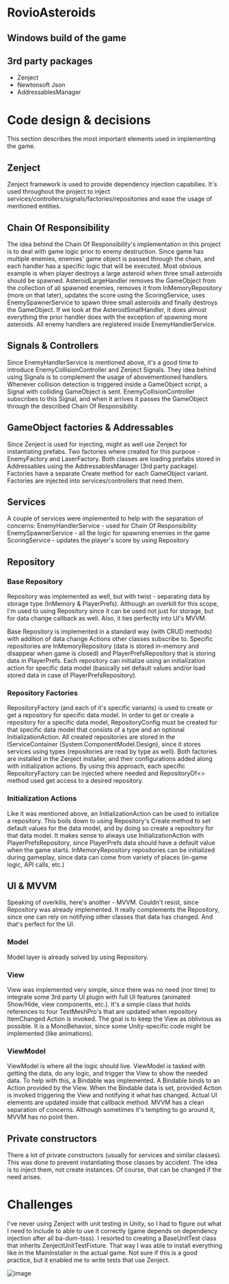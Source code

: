 # RovioAsteroids
## Windows build of the game
## 3rd party packages
* Zenject
* Newtonsoft Json
* AddressablesManager
# Code design & decisions
This section describes the most important elements used in implementing the game.
## Zenject
Zenject framework is used to provide dependency injection capabilies. It's used throughout the project to inject services/controllers/signals/factories/repositories and ease the usage of mentioned entities.

## Chain Of Responsibility
The idea behind the Chain Of Responsibility's implementation in this project is to deal with game logic prior to enemy destruction. Since game has multiple enemies, enemies' game object is passed through the chain, and each handler has a specific logic that will be executed. Most obvious example is when player destroys a large asteroid when three small asteroids should be spawned. AsteroidLargeHandler removes the GameObject from the collection of all spawned enemies, removes it from InMemoryRepository (more on that later), updates the score using the ScoringService, uses EnemySpawnerService to spawn three small asteroids and finally destroys the GameObject. If we look at the AsteroidSmallHandler, it does almost everything the prior handler does with the exception of spawning more asteroids. 
All enemy handlers are registered inside EnemyHandlerService.

## Signals & Controllers
Since EnemyHandlerService is mentioned above, it's a good time to introduce EnemyCollisionController and Zenject Signals. They idea behind using Signals is to complement the usage of abovementioned handlers. Whenever collision detection is triggered inside a GameObject script, a Signal with colliding GameObject is sent. EnemyCollisionController subscribes to this Signal, and when it arrives it passes the GameObject through the described Chain Of Responsibility. 

## GameObject factories & Addressables
Since Zenject is used for injecting, might as well use Zenject for instantiating prefabs. Two factories where created for this purpose - EnemyFactory and LaserFactory. Both classes are loading prefabs stored in Addressables using the AddressablesManager (3rd party package). Factories have a separate Create method for each GameObject variant. Factories are injected into services/controllers that need them.

## Services
A couple of services were implemented to help with the separation of concerns:
EnemyHandlerService - used for Chain Of Responsibility
EnemySpawnerService - all the logic for spawning enemies in the game
ScoringService - updates the player's score by using Repository

## Repository
### Base Repository
Repository was implemented as well, but with twist - separating data by storage type (InMemory & PlayerPrefs). Although an overkill for this scope, I'm used to using Repository since it can be used not just for storage, but for data change callback as well. Also, it ties perfectly into UI's MVVM.

Base Repository is implemented in a standard way (with CRUD methods) with addition of data change Actions other classes subscribe to. Specific repositories are InMemoryRepository (data is stored in-memory and disappear when game is closed) and PlayerPrefsRepository that is storing data in PlayerPrefs. Each repository can initialize using an initialization action for specific data model (basically set default values and/or load stored data in case of PlayerPrefsRepository).

### Repository Factories
RepositoryFactory (and each of it's specific variants) is used to create or get a repository for specific data model. In order to get or create a repository for a specific data model, RepositoryConfig must be created for that specific data model that consists of a type and an optional InitializationAction.
All created repositories are stored in the IServiceContainer (System.ComponentModel.Design), since it stores services using types (repositories are read by type as well). Both factories are installed in the Zenject installer, and their configurations added along with initialization actions.
By using this approach, each specific RepositoryFactory can be injected where needed and RepositoryOf<> method used get access to a desired repository. 

### Initialization Actions
Like it was mentioned above, an InitializationAction can be used to initialize a repository. This boils down to using Repository's Create method to set default values for the data model, and by doing so create a repository for that data model. It makes sense to always use InitializationAction with PlayerPrefsRepository, since PlayerPrefs data should have a default value when the game starts. InMemoryRepository repositories can be initialized during gameplay, since data can come from variety of places (in-game logic, API calls, etc.)

## UI & MVVM
Speaking of overkills, here's another - MVVM. Couldn't resist, since Repository was already implemented. It really complements the Repository, since one can rely on notifying other classes that data has changed. And that's perfect for the UI.
### Model
Model layer is already solved by using Repository. 
### View
View was implemented very simple, since there was no need (nor time) to integrate some 3rd party UI plugin with full UI features (animated Show/Hide, view components, etc.). It's a simple class that holds references to four TextMeshPro's that are updated when repository ItemChanged Action is invoked. 
The goal is to keep the View as oblivious as possible. It is a MonoBehavior, since some Unity-specific code might be implemented (like animations).
### ViewModel
ViewModel is where all the logic should live. ViewModel is tasked with getting the data, do any logic, and trigger the View to show the needed data. To help with this, a Bindable<T> was implemented. A Bindable binds to an Action provided by the View. When the Bindable data is set, provided Action is invoked triggering the View and notifying it what has changed. Actual UI elements are updated inside that callback method. MVVM has a clean separation of concerns. Although sometimes it's tempting to go around it, MVVM has no point then.
## Private constructors
There a lot of private constructors (usually for services and similar classes). This was done to prevent instantiating those classes by accident. The idea is to inject them, not create instances. Of course, that can be changed if the need arises.
# Challenges
I've never  using Zenject with unit testing in Unity, so I had to figure out what I need to include to able to use it correctly (game depends on dependency injection after all ba-dum-tsss). 
I resorted to creating a BaseUnitTest class that inherits ZenjectUnitTestFixture. That way I was able to install everything like in the MainInstaller in the actual game. Not sure if this is a good practice, but it enabled me to write tests that use Zenject.

![image](https://github.com/trx88/RovioAsteroids/assets/10126815/1d7eb7a7-eede-4161-8729-5a591f4f4fb3)

